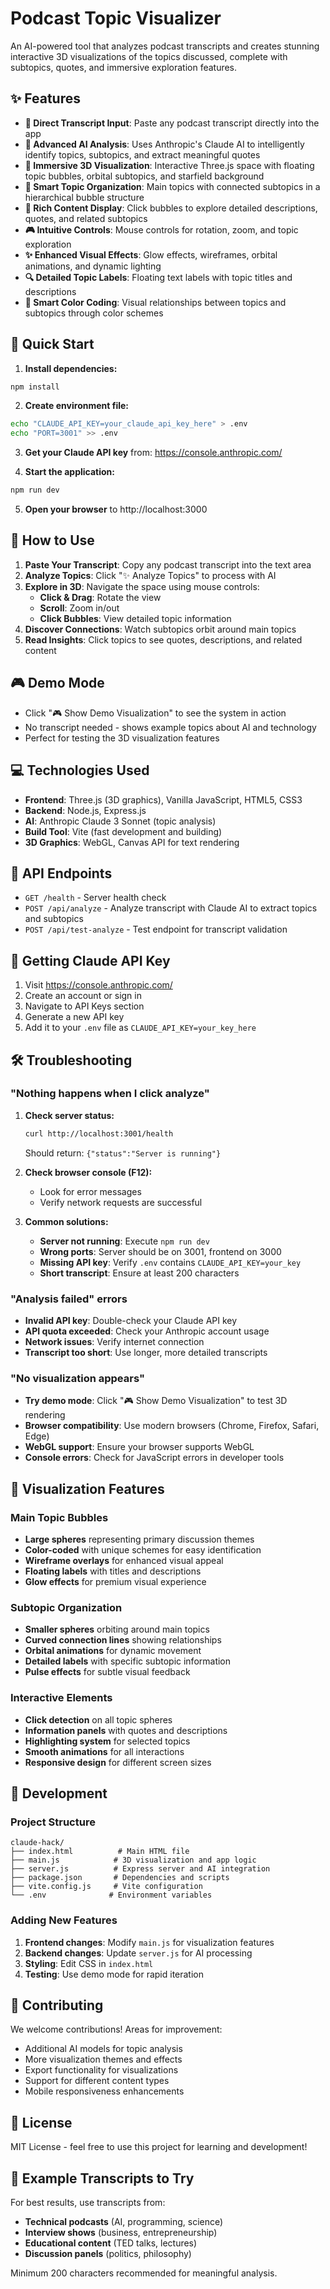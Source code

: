 # Podcast Topic Visualizer

An AI-powered tool that analyzes podcast transcripts and creates stunning interactive 3D visualizations of the topics discussed, complete with subtopics, quotes, and immersive exploration features.

## ✨ Features

- **📝 Direct Transcript Input**: Paste any podcast transcript directly into the app
- **🤖 Advanced AI Analysis**: Uses Anthropic's Claude AI to intelligently identify topics, subtopics, and extract meaningful quotes
- **🌌 Immersive 3D Visualization**: Interactive Three.js space with floating topic bubbles, orbital subtopics, and starfield background
- **🎯 Smart Topic Organization**: Main topics with connected subtopics in a hierarchical bubble structure
- **💬 Rich Content Display**: Click bubbles to explore detailed descriptions, quotes, and related subtopics
- **🎮 Intuitive Controls**: Mouse controls for rotation, zoom, and topic exploration
- **✨ Enhanced Visual Effects**: Glow effects, wireframes, orbital animations, and dynamic lighting
- **🔍 Detailed Topic Labels**: Floating text labels with topic titles and descriptions
- **🎨 Smart Color Coding**: Visual relationships between topics and subtopics through color schemes

## 🚀 Quick Start

1. **Install dependencies:**
```bash
npm install
```

2. **Create environment file:**
```bash
echo "CLAUDE_API_KEY=your_claude_api_key_here" > .env
echo "PORT=3001" >> .env
```

3. **Get your Claude API key** from: https://console.anthropic.com/

4. **Start the application:**
```bash
npm run dev
```

5. **Open your browser** to http://localhost:3000

## 📖 How to Use

1. **Paste Your Transcript**: Copy any podcast transcript into the text area
2. **Analyze Topics**: Click "✨ Analyze Topics" to process with AI
3. **Explore in 3D**: Navigate the space using mouse controls:
   - **Click & Drag**: Rotate the view
   - **Scroll**: Zoom in/out
   - **Click Bubbles**: View detailed topic information
4. **Discover Connections**: Watch subtopics orbit around main topics
5. **Read Insights**: Click topics to see quotes, descriptions, and related content

## 🎮 Demo Mode

- Click "🎮 Show Demo Visualization" to see the system in action
- No transcript needed - shows example topics about AI and technology
- Perfect for testing the 3D visualization features

## 💻 Technologies Used

- **Frontend**: Three.js (3D graphics), Vanilla JavaScript, HTML5, CSS3
- **Backend**: Node.js, Express.js
- **AI**: Anthropic Claude 3 Sonnet (topic analysis)
- **Build Tool**: Vite (fast development and building)
- **3D Graphics**: WebGL, Canvas API for text rendering

## 🔌 API Endpoints

- `GET /health` - Server health check
- `POST /api/analyze` - Analyze transcript with Claude AI to extract topics and subtopics
- `POST /api/test-analyze` - Test endpoint for transcript validation

## 🔑 Getting Claude API Key

1. Visit https://console.anthropic.com/
2. Create an account or sign in
3. Navigate to API Keys section
4. Generate a new API key
5. Add it to your `.env` file as `CLAUDE_API_KEY=your_key_here`

## 🛠️ Troubleshooting

### "Nothing happens when I click analyze"

1. **Check server status:**
   ```bash
   curl http://localhost:3001/health
   ```
   Should return: `{"status":"Server is running"}`

2. **Check browser console (F12):**
   - Look for error messages
   - Verify network requests are successful

3. **Common solutions:**
   - **Server not running**: Execute `npm run dev`
   - **Wrong ports**: Server should be on 3001, frontend on 3000
   - **Missing API key**: Verify `.env` contains `CLAUDE_API_KEY=your_key`
   - **Short transcript**: Ensure at least 200 characters

### "Analysis failed" errors

- **Invalid API key**: Double-check your Claude API key
- **API quota exceeded**: Check your Anthropic account usage
- **Network issues**: Verify internet connection
- **Transcript too short**: Use longer, more detailed transcripts

### "No visualization appears"

- **Try demo mode**: Click "🎮 Show Demo Visualization" to test 3D rendering
- **Browser compatibility**: Use modern browsers (Chrome, Firefox, Safari, Edge)
- **WebGL support**: Ensure your browser supports WebGL
- **Console errors**: Check for JavaScript errors in developer tools

## 🎨 Visualization Features

### Main Topic Bubbles
- **Large spheres** representing primary discussion themes
- **Color-coded** with unique schemes for easy identification
- **Wireframe overlays** for enhanced visual appeal
- **Floating labels** with titles and descriptions
- **Glow effects** for premium visual experience

### Subtopic Organization
- **Smaller spheres** orbiting around main topics
- **Curved connection lines** showing relationships
- **Orbital animations** for dynamic movement
- **Detailed labels** with specific subtopic information
- **Pulse effects** for subtle visual feedback

### Interactive Elements
- **Click detection** on all topic spheres
- **Information panels** with quotes and descriptions
- **Highlighting system** for selected topics
- **Smooth animations** for all interactions
- **Responsive design** for different screen sizes

## 🔧 Development

### Project Structure
```
claude-hack/
├── index.html          # Main HTML file
├── main.js            # 3D visualization and app logic
├── server.js          # Express server and AI integration
├── package.json       # Dependencies and scripts
├── vite.config.js     # Vite configuration
└── .env              # Environment variables
```

### Adding New Features
1. **Frontend changes**: Modify `main.js` for visualization features
2. **Backend changes**: Update `server.js` for AI processing
3. **Styling**: Edit CSS in `index.html`
4. **Testing**: Use demo mode for rapid iteration

## 🤝 Contributing

We welcome contributions! Areas for improvement:
- Additional AI models for topic analysis
- More visualization themes and effects
- Export functionality for visualizations
- Support for different content types
- Mobile responsiveness enhancements

## 📝 License

MIT License - feel free to use this project for learning and development!

## 🎯 Example Transcripts to Try

For best results, use transcripts from:
- **Technical podcasts** (AI, programming, science)
- **Interview shows** (business, entrepreneurship)
- **Educational content** (TED talks, lectures)
- **Discussion panels** (politics, philosophy)

Minimum 200 characters recommended for meaningful analysis.